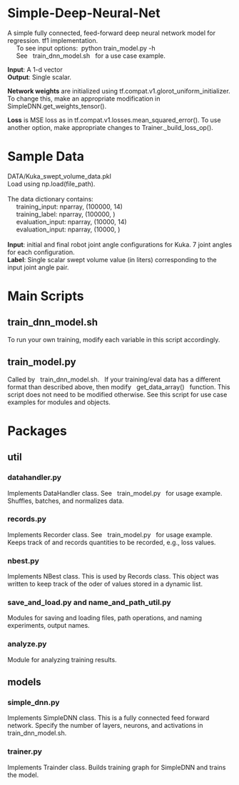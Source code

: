 # Simple-Deep-Neural-Net
A simple fully connected, feed-forward deep neural network model for regression. tf1 implementation. <br />
&nbsp;&nbsp;&nbsp;&nbsp; To see input options:&nbsp; python train_model.py -h<br />
&nbsp;&nbsp;&nbsp;&nbsp; See &nbsp; train_dnn_model.sh &nbsp; for a use case example. <br />

**Input**: A 1-d vector<br />
**Output**: Single scalar.<br />

**Network weights** are initialized using tf.compat.v1.glorot_uniform_initializer. To change this, make an appropriate modification in SimpleDNN.get_weights_tensor().<br />

**Loss** is MSE loss as in tf.compat.v1.losses.mean_squared_error(). To use another option, make appropriate changes to Trainer._build_loss_op(). <br />

# Sample Data
DATA/Kuka_swept_volume_data.pkl<br />
Load using np.load(file_path).<br /> 
<br /> 
The data dictionary contains:<br /> 
&nbsp;&nbsp;&nbsp;&nbsp; training_input: nparray, (100000, 14)<br /> 
&nbsp;&nbsp;&nbsp;&nbsp; training_label: nparray, (100000, )<br /> 
&nbsp;&nbsp;&nbsp;&nbsp; evaluation_input: nparray, (10000, 14)<br /> 
&nbsp;&nbsp;&nbsp;&nbsp; evaluation_input: nparray, (10000, )<br /> 
<br /> 
**Input**: initial and final robot joint angle configurations for Kuka. 7 joint angles for each configuration.<br />
**Label**: Single scalar swept volume value (in liters) corresponding to the input joint angle pair.   

# Main Scripts
## train_dnn_model.sh
To run your own training, modify each variable in this script accordingly. 

## train_model.py
Called by &nbsp; train_dnn_model.sh. &nbsp; If your training/eval data has a different format than described above, then modify &nbsp; get_data_array() &nbsp; function. This script does not need to be modified otherwise. See this script for use case examples for modules and objects. 

# Packages
## util
### datahandler.py
Implements DataHandler class. See &nbsp; train_model.py &nbsp; for usage example. Shuffles, batches, and normalizes data.

### records.py
Implements Recorder class. See &nbsp; train_model.py &nbsp; for usage example. Keeps track of and records quantities to be recorded, e.g., loss values. 

### nbest.py
Implements NBest class. This is used by Records class. This object was written to keep track of the oder of values stored in a dynamic list. 

### save_and_load.py and name_and_path_util.py
Modules for saving and loading files, path operations, and naming experiments, output names. 

### analyze.py 
Module for analyzing training results.

## models
### simple_dnn.py
Implements SimpleDNN class. This is a fully connected feed forward network. Specify the number of layers, neurons, and activations in train_dnn_model.sh.

### trainer.py
Implements Trainder class. Builds training graph for SimpleDNN and trains the model. 



